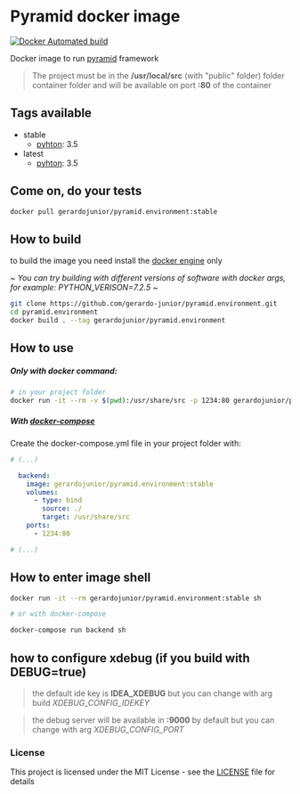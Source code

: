 # Pyramid docker image 

[![Docker Automated build](https://img.shields.io/docker/automated/jrottenberg/ffmpeg.svg)](https://hub.docker.com/r/gerardojunior/pyramid.environment)

Docker image to run [pyramid](https://trypyramid.com/) framework

> The project must be in the **/usr/local/src** (with "public" folder) folder container folder and will be available on port **:80** of the container

## Tags available

- stable
  - [pyhton](https://www.python.org/): 3.5
- latest
  - [pyhton](https://www.python.org/): 3.5

## Come on, do your tests

```bash
docker pull gerardojunior/pyramid.environment:stable
```
## How to build

to build the image you need install the [docker engine](https://www.docker.com/) only

*~ You can try building with different versions of software with docker args, for example: PYTHON_VERISON=7.2.5 ~*
```bash
git clone https://github.com/gerardo-junior/pyramid.environment.git
cd pyramid.environment
docker build . --tag gerardojunior/pyramid.environment
```

## How to use

##### Only with docker command:

```bash
# in your project folder
docker run -it --rm -v $(pwd):/usr/share/src -p 1234:80 gerardojunior/pyramid.environment:stable [sh command or symfony console]
```
##### With [docker-compose](https://docs.docker.com/compose/)

Create the docker-compose.yml file  in your project folder with:

```yml
# (...)

  backend: 
    image: gerardojunior/pyramid.environment:stable
    volumes:
      - type: bind
        source: ./
        target: /usr/share/src
    ports:
      - 1234:80

# (...)
```

## How to enter image shell
 
```bash
docker run -it --rm gerardojunior/pyramid.environment:stable sh

# or with docker-compose

docker-compose run backend sh
```


## how to configure xdebug (if you build with DEBUG=true)

> the default ide key is **IDEA_XDEBUG** but you can change with arg build *XDEBUG_CONFIG_IDEKEY*

> the debug server will be available in **:9000** by default but you can change with arg *XDEBUG_CONFIG_PORT*

### License  
This project is licensed under the MIT License - see the [LICENSE](LICENSE) file for details
